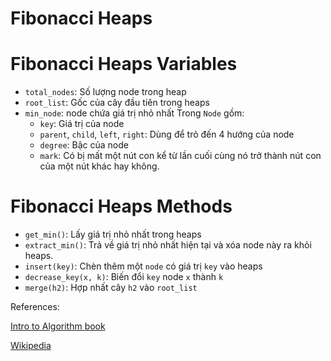 # Fibonacci Heaps

# Fibonacci Heaps Variables
- ``total_nodes``: Số lượng node trong heap
- ``root_list``: Gốc của cây đầu tiên trong heaps
- ``min_node``: node chứa giá trị nhỏ nhất
Trong ``Node`` gồm:
    - ``key``: Giá trị của node
    - ``parent``, ``child``, ``left``, ``right``: Dùng để trỏ đến 4 hướng của node 
    - ``degree``: Bậc của node
    - ``mark``: Có bị mất một nút con kể từ lần cuối cùng nó trở thành nút con của một nút khác hay không.

# Fibonacci Heaps Methods
- ``get_min()``: Lấy giá trị nhỏ nhất trong heaps
- ``extract_min()``: Trả về giá trị nhỏ nhất hiện tại và xóa node này ra khỏi heaps.
- ``insert(key)``: Chèn thêm một ``node`` có giá trị ``key`` vào heaps
- ``decrease_key(x, k)``: Biến đổi ``key`` node ``x`` thành ``k``  
- ``merge(h2)``: Hợp nhất cây ``h2`` vào ``root_list``

References:

[Intro to Algorithm book](http://staff.ustc.edu.cn/~csli/graduate/algorithms/book6/chap21.htm)

[Wikipedia](https://en.wikipedia.org/wiki/Fibonacci_heap)